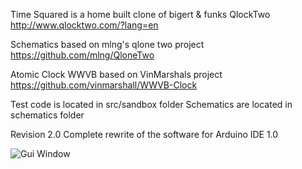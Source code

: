 Time Squared is a home built clone of bigert & funks QlockTwo
http://www.qlocktwo.com/?lang=en

Schematics based on mlng's qlone two project
https://github.com/mlng/QloneTwo

Atomic Clock WWVB based on VinMarshals project
https://github.com/vinmarshall/WWVB-Clock

Test code is located in src/sandbox folder
Schematics are located in schematics folder


Revision 2.0
Complete rewrite of the software for Arduino IDE 1.0


![Gui Window](https://github.com/spudstud/TimeSquared/raw/master/lib/timesquared1.png)
